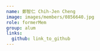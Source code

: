 ```yaml
---
name: 鄭智仁 Chih-Jen Cheng 
image: images/members/0856640.jpg 
role: formerMem
group: alum
links:
  github: link_to_github 
---
```

